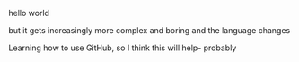 hello world

but it gets increasingly more complex and boring and the language changes

Learning how to use GitHub, so I think this will help- probably
